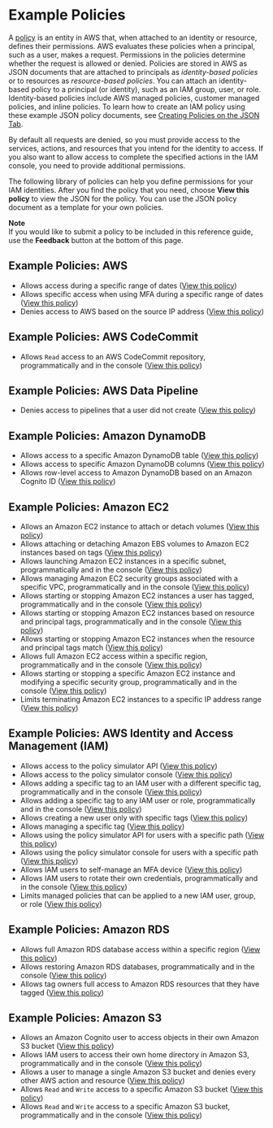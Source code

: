 # Example Policies<a name="access_policies_examples"></a>

A [policy](access_policies.md) is an entity in AWS that, when attached to an identity or resource, defines their permissions\. AWS evaluates these policies when a principal, such as a user, makes a request\. Permissions in the policies determine whether the request is allowed or denied\. Policies are stored in AWS as JSON documents that are attached to principals as *identity\-based policies* or to resources as *resource\-based policies*\. You can attach an identity\-based policy to a principal \(or identity\), such as an IAM group, user, or role\. Identity\-based policies include AWS managed policies, customer managed policies, and inline policies\. To learn how to create an IAM policy using these example JSON policy documents, see [Creating Policies on the JSON Tab](access_policies_create.md#access_policies_create-json-editor)\.

By default all requests are denied, so you must provide access to the services, actions, and resources that you intend for the identity to access\. If you also want to allow access to complete the specified actions in the IAM console, you need to provide additional permissions\.

The following library of policies can help you define permissions for your IAM identities\. After you find the policy that you need, choose **View this policy** to view the JSON for the policy\. You can use the JSON policy document as a template for your own policies\.

**Note**  
If you would like to submit a policy to be included in this reference guide, use the **Feedback** button at the bottom of this page\.

## Example Policies: AWS<a name="policy_library_AWS"></a>
+ Allows access during a specific range of dates \([View this policy](reference_policies_examples_aws-dates.md)\)
+ Allows specific access when using MFA during a specific range of dates \([View this policy](reference_policies_examples_aws_mfa-dates.md)\)
+ Denies access to AWS based on the source IP address \([View this policy](reference_policies_examples_aws_deny-ip.md)\)

## Example Policies: AWS CodeCommit<a name="policy_library_CodeCommit"></a>
+ Allows `Read` access to an AWS CodeCommit repository, programmatically and in the console \([View this policy](reference_policies_examples_codecommit_pull.md)\)

## Example Policies: AWS Data Pipeline<a name="policy_library_DataPipeline"></a>
+ Denies access to pipelines that a user did not create \([View this policy](reference_policies_examples_datapipeline_not-owned.md)\)

## Example Policies: Amazon DynamoDB<a name="policy_library_DynamoDB"></a>
+ Allows access to a specific Amazon DynamoDB table \([View this policy](reference_policies_examples_dynamodb_specific-table.md)\)
+ Allows access to specific Amazon DynamoDB columns \([View this policy](reference_policies_examples_dynamodb_columns.md)\)
+ Allows row\-level access to Amazon DynamoDB based on an Amazon Cognito ID \([View this policy](reference_policies_examples_dynamodb_rows.md)\)

## Example Policies: Amazon EC2<a name="policy_library_ec2"></a>
+ Allows an Amazon EC2 instance to attach or detach volumes \([View this policy](reference_policies_examples_ec2_volumes-instance.md)\)
+ Allows attaching or detaching Amazon EBS volumes to Amazon EC2 instances based on tags \([View this policy](reference_policies_examples_ec2_ebs-owner.md)\)
+ Allows launching Amazon EC2 instances in a specific subnet, programmatically and in the console \([View this policy](reference_policies_examples_ec2_instances-subnet.md)\)
+ Allows managing Amazon EC2 security groups associated with a specific VPC, programmatically and in the console \([View this policy](reference_policies_examples_ec2_securitygroups-vpc.md)\)
+ Allows starting or stopping Amazon EC2 instances a user has tagged, programmatically and in the console \([View this policy](reference_policies_examples_ec2_tag-owner.md)\)
+ Allows starting or stopping Amazon EC2 instances based on resource and principal tags, programmatically and in the console \([View this policy](reference_policies_examples_ec2-start-stop-tags.md)\)
+ Allows starting or stopping Amazon EC2 instances when the resource and principal tags match \([View this policy](reference_policies_examples_ec2-start-stop-match-tags.md)\)
+ Allows full Amazon EC2 access within a specific region, programmatically and in the console \([View this policy](reference_policies_examples_ec2_region.md)\)
+ Allows starting or stopping a specific Amazon EC2 instance and modifying a specific security group, programmatically and in the console \([View this policy](reference_policies_examples_ec2_instance-securitygroup.md)\)
+ Limits terminating Amazon EC2 instances to a specific IP address range \([View this policy](reference_policies_examples_ec2_terminate-ip.md)\)

## Example Policies: AWS Identity and Access Management \(IAM\)<a name="policy_library_IAM"></a>
+ Allows access to the policy simulator API \([View this policy](reference_policies_examples_iam_policy-sim.md)\)
+ Allows access to the policy simulator console \([View this policy](reference_policies_examples_iam_policy-sim-console.md)\)
+ Allows adding a specific tag to an IAM user with a different specific tag, programmatically and in the console \([View this policy](reference_policies_examples_iam-add-tag.md)\)
+ Allows adding a specific tag to any IAM user or role, programmatically and in the console \([View this policy](reference_policies_examples_iam-add-tag-user-role.md)\)
+ Allows creating a new user only with specific tags \([View this policy](reference_policies_examples_iam-new-user-tag.md)\)
+ Allows managing a specific tag \([View this policy](reference_policies_examples_iam-manage-tags.md)\)
+ Allows using the policy simulator API for users with a specific path \([View this policy](reference_policies_examples_iam_policy-sim-path.md)\)
+ Allows using the policy simulator console for users with a specific path \([View this policy](reference_policies_examples_iam_policy-sim-path-console.md)\)
+ Allows IAM users to self\-manage an MFA device \([View this policy](reference_policies_examples_iam_mfa-selfmanage.md)\)
+ Allows IAM users to rotate their own credentials, programmatically and in the console \([View this policy](reference_policies_examples_iam_credentials_console.md)\)
+ Limits managed policies that can be applied to a new IAM user, group, or role \([View this policy](reference_policies_examples_iam_limit-managed.md)\)

## Example Policies: Amazon RDS<a name="policy_library_RDS"></a>
+ Allows full Amazon RDS database access within a specific region \([View this policy](reference_policies_examples_rds_region.md)\)
+ Allows restoring Amazon RDS databases, programmatically and in the console \([View this policy](reference_policies_examples_rds_db-console.md)\)
+ Allows tag owners full access to Amazon RDS resources that they have tagged \([View this policy](reference_policies_examples_rds_tag-owner.md)\)

## Example Policies: Amazon S3<a name="policy_library_S3"></a>
+ Allows an Amazon Cognito user to access objects in their own Amazon S3 bucket \([View this policy](reference_policies_examples_s3_cognito-bucket.md)\)
+ Allows IAM users to access their own home directory in Amazon S3, programmatically and in the console \([View this policy](reference_policies_examples_s3_home-directory-console.md)\)
+ Allows a user to manage a single Amazon S3 bucket and denies every other AWS action and resource \([View this policy](reference_policies_examples_s3_deny-except-bucket.md)\)
+ Allows `Read` and `Write` access to a specific Amazon S3 bucket \([View this policy](reference_policies_examples_s3_rw-bucket.md)\)
+ Allows `Read` and `Write` access to a specific Amazon S3 bucket, programmatically and in the console \([View this policy](reference_policies_examples_s3_rw-bucket-console.md)\)